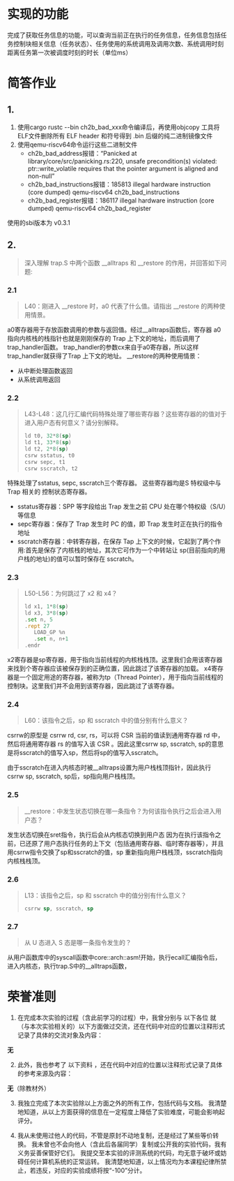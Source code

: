 # 实现的功能
完成了获取任务信息的功能，可以查询当前正在执行的任务信息，任务信息包括任务控制块相关信息（任务状态）、任务使用的系统调用及调用次数、系统调用时刻距离任务第一次被调度时刻的时长（单位ms）

# 简答作业
## 1.
1. 使用cargo rustc --bin ch2b_bad_xxx命令编译后，再使用objcopy 工具将ELF文件删除所有 ELF header 和符号得到 .bin 后缀的纯二进制镜像文件
2. 使用qemu-riscv64命令运行这些二进制文件
   - ch2b_bad_address报错：“Panicked at library/core/src/panicking.rs:220, unsafe precondition(s) violated: ptr::write_volatile requires that the pointer argument is aligned and non-null”
   - ch2b_bad_instructions报错：185813 illegal hardware instruction (core dumped)  qemu-riscv64 ch2b_bad_instructions
   - ch2b_bad_register报错：186117 illegal hardware instruction (core dumped)  qemu-riscv64 ch2b_bad_register

使用的sbi版本为 v0.3.1

## 2.
> 深入理解 trap.S 中两个函数 __alltraps 和 __restore 的作用，并回答如下问题:
### 2.1
> L40：刚进入 __restore 时，a0 代表了什么值。请指出 __restore 的两种使用情景。

a0寄存器用于存放函数调用的参数与返回值。经过__alltraps函数后，寄存器 a0 指向内核栈的栈指针也就是刚刚保存的 Trap 上下文的地址，而后调用了trap_handler函数。
trap_handler的参数cx来自于a0寄存器，所以这样trap_handler就获得了Trap 上下文的地址。
__restore的两种使用情景：
- 从中断处理函数返回
- 从系统调用返回

### 2.2
> L43-L48：这几行汇编代码特殊处理了哪些寄存器？这些寄存器的的值对于进入用户态有何意义？请分别解释。
> ```asm
> ld t0, 32*8(sp)
> ld t1, 33*8(sp)
> ld t2, 2*8(sp)
> csrw sstatus, t0
> csrw sepc, t1
> csrw sscratch, t2
> ```
特殊处理了sstatus, sepc, sscratch三个寄存器。
这些寄存器均是S 特权级中与 Trap 相关的 控制状态寄存器。
- sstatus寄存器：SPP 等字段给出 Trap 发生之前 CPU 处在哪个特权级（S/U）等信息
- sepc寄存器：保存了 Trap 发生时 PC 的值，即 Trap 发生时正在执行的指令地址
- sscratch寄存器：中转寄存器，在保存 Tap 上下文的时候，它起到了两个作用:首先是保存了内核栈的地址，其次它可作为一个中转站让 sp(目前指向的用户栈的地址)的值可以暂时保存在 sscratch。

### 2.3
> L50-L56：为何跳过了 x2 和 x4？
> ```asm
> ld x1, 1*8(sp)
> ld x3, 3*8(sp)
> .set n, 5
> .rept 27
>    LOAD_GP %n
>    .set n, n+1
> .endr
> ```

x2寄存器是sp寄存器，用于指向当前线程的内核栈栈顶。这里我们会用该寄存器来找到个寄存器应该被保存到的正确位置，因此跳过了该寄存器的加载。
x4寄存器是一个固定用途的寄存器，被称为tp（Thread Pointer），用于指向当前线程的控制块。这里我们并不会用到该寄存器，因此跳过了该寄存器。
### 2.4
> L60：该指令之后，sp 和 sscratch 中的值分别有什么意义？

csrrw的原型是 csrrw rd, csr, rs，可以将 CSR 当前的值读到通用寄存器 rd 中，然后将通用寄存器 rs 的值写入该 CSR 。因此这里csrrw sp, sscratch, sp的意思是将sscratch的值写入sp，然后将sp的值写入sscratch。

由于sscratch在进入内核态时被__alltraps设置为用户栈栈顶指针，因此执行csrrw sp, sscratch, sp后，sp指向用户栈栈顶。
### 2.5 
> __restore：中发生状态切换在哪一条指令？为何该指令执行之后会进入用户态？

发生状态切换在sret指令，执行后会从内核态切换到用户态
因为在执行该指令之前，已还原了用户态执行任务的上下文（包括通用寄存器、临时寄存器等），并且用csrrw指令交换了sp和sscratch的值，sp 重新指向用户栈栈顶，sscratch指向内核栈栈顶。
### 2.6
> L13：该指令之后，sp 和 sscratch 中的值分别有什么意义？
> ```asm
> csrrw sp, sscratch, sp
> ```


### 2.7
> 从 U 态进入 S 态是哪一条指令发生的？

从用户函数库中的syscall函数中core::arch::asm!开始，执行ecall汇编指令后，进入内核态，执行trap.S中的__alltraps函数，


# 荣誉准则
1. 在完成本次实验的过程（含此前学习的过程）中，我曾分别与 以下各位 就（与本次实验相关的）以下方面做过交流，还在代码中对应的位置以注释形式记录了具体的交流对象及内容：

**无**

2. 此外，我也参考了 以下资料 ，还在代码中对应的位置以注释形式记录了具体的参考来源及内容：

**无**（除教材外）

3. 我独立完成了本次实验除以上方面之外的所有工作，包括代码与文档。 我清楚地知道，从以上方面获得的信息在一定程度上降低了实验难度，可能会影响起评分。

4. 我从未使用过他人的代码，不管是原封不动地复制，还是经过了某些等价转换。 我未曾也不会向他人（含此后各届同学）复制或公开我的实验代码，我有义务妥善保管好它们。 我提交至本实验的评测系统的代码，均无意于破坏或妨碍任何计算机系统的正常运转。 我清楚地知道，以上情况均为本课程纪律所禁止，若违反，对应的实验成绩将按“-100”分计。